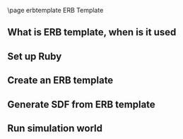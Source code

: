 \page erbtemplate ERB Template

## What is ERB template, when is it used

## Set up Ruby

## Create an ERB template

## Generate SDF from ERB template

## Run simulation world
